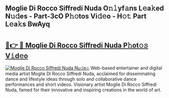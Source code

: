 ## Moglie Di Rocco Siffredi Nuda O𝚗𝚕yf𝚊ns L𝚎a𝚔ed N𝚞𝚍es - Part-3cO P𝚑𝚘tos Vi𝚍𝚎o - H𝚘𝚝 Part L𝚎a𝚔s BwAyq

# <h2><a href="http://kf54oyq.oniu.top/?m=Moglie+Di+Rocco+Siffredi+Nuda">🔗👉 🔴 Moglie Di Rocco Siffredi Nuda P𝚑ot𝚘𝚜 V𝚒d𝚎o</a></h2>

[![Moglie Di Rocco Siffredi Nuda Nu𝚍e𝚜](https://i.imgur.com/0qMVB7G.gif)](http://kf54oyq.oniu.top/?m=Moglie+Di+Rocco+Siffredi+Nuda)
Web-based entertainer and digital media artist Moglie Di Rocco Siffredi Nuda, acclaimed for disseminating dance and lifestyle ideas through solo and collaborative dance performances and short videos. Visionary artist Moglie Di Rocco Siffredi Nuda, famed for their innovative and inspiring creations in the world of art.  
